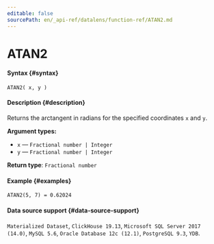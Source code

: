 ```yaml
---
editable: false
sourcePath: en/_api-ref/datalens/function-ref/ATAN2.md
---
```


# ATAN2



#### Syntax {#syntax}


```
ATAN2( x, y )
```

#### Description {#description}
Returns the arctangent in radians for the specified coordinates `x` and `y`.

**Argument types:**
- `x` — `Fractional number | Integer`
- `y` — `Fractional number | Integer`


**Return type**: `Fractional number`

#### Example {#examples}

```
ATAN2(5, 7) = 0.62024
```


#### Data source support {#data-source-support}

`Materialized Dataset`, `ClickHouse 19.13`, `Microsoft SQL Server 2017 (14.0)`, `MySQL 5.6`, `Oracle Database 12c (12.1)`, `PostgreSQL 9.3`, `YDB`.
